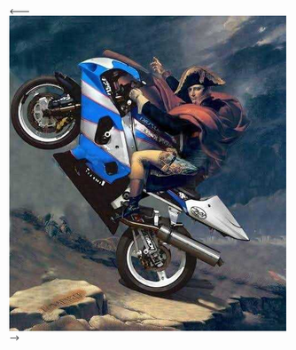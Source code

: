 <--- ![alt text](https://raw.githubusercontent.com/mjm-walkingco/mjm-walkingco/main/bon_t.jpeg) -->
